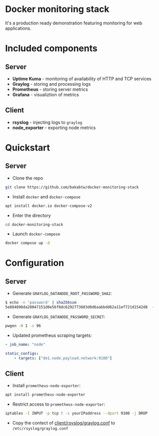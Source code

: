 # Docker monitoring stack
It's a production ready demonstration featuring monitoring for web applications.

# Included components
## Server
- **Uptime Kuma** - monitoring of availability of HTTP and TCP services
- **Graylog** - storing and processing logs
- **Prometheus** - storing server metrics
- **Grafana** - visualiztion of metrics

## Client
- **rsyslog** - injecting logs to `graylog`
- **node_exporter** - exporting node metrics

# Quickstart
## Server
- Clone the repo
```bash
git clone https://github.com/bakabtw/docker-monitoring-stack
```

- Install `docker` and `docker-compose`
```bash
apt install docker.io docker-compose-v2
```

- Enter the directory
```bash
cd docker-monitoring-stack
```

- Launch `docker-compose`
```bash
docker compose up -d
```

# Configuration
## Server
- Generate `GRAYLOG_DATANODE_ROOT_PASSWORD_SHA2`:
```bash
$ echo -n 'password' | sha256sum
5e884898da28047151d0e56f8dc6292773603d0d6aabbdd62a11ef721d1542d8  -
```
- Generate `GRAYLOG_DATANODE_PASSWORD_SECRET`:
```bash
pwgen -N 1 -s 96
```

- Updated prometheus scraping targets:
```yml
- job_name: "node"

static_configs:
    - targets: ["de1.node.payload.network:9100"]
```

## Client
- Install `prometheus-node-exporter`:
```bash
apt install prometheus-node-exporter
```

- Restrict access to `prometheus-node-exporter`:
```bash
iptables -I INPUT -p tcp ! -s yourIPaddress --dport 9100 -j DROP
```

- Copy the contect of [client/rsyslog/graylog.conf](client/rsyslog/graylog.conf) to `/etc/rsyslog/graylog.conf`

